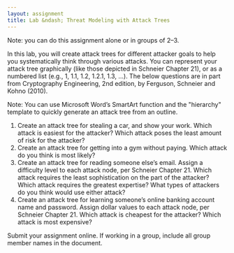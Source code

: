 ```yaml
---
layout: assignment
title: Lab &ndash; Threat Modeling with Attack Trees
---
```


Note: you can do this assignment alone or in groups of 2–3.

In this lab, you will create attack trees for different attacker goals to help you systematically think through various attacks. You can represent your attack tree graphically (like those depicted in Schneier Chapter 21), or as a numbered list (e.g., 1, 1.1, 1.2, 1.2.1, 1.3, …). The below questions are in part from Cryptography Engineering, 2nd edition, by Ferguson, Schneier and Kohno (2010).

Note: You can use Microsoft Word’s SmartArt function and the "hierarchy" template to quickly generate an attack tree from an outline. 

1. Create an attack tree for stealing a car, and show your work. Which attack is easiest for the attacker? Which attack poses the least amount of risk for the attacker?
2. Create an attack tree for getting into a gym without paying. Which attack do you think is most likely?
3. Create an attack tree for reading someone else’s email. Assign a difficulty level to each attack node, per Schneier Chapter 21. Which attack requires the least sophistication on the part of the attacker? Which attack requires the greatest expertise? What types of attackers do you think would use either attack?
4. Create an attack tree for learning someone’s online banking account name and password. Assign dollar values to each attack node, per Schneier Chapter 21. Which attack is cheapest for the attacker? Which attack is most expensive?

Submit your assignment online. If working in a group, include all group member names in the document.